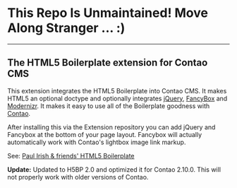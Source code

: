 # This Repo Is Unmaintained! Move Along Stranger ... :)
---

## The HTML5 Boilerplate extension for Contao CMS #

This extension integrates the HTML5 Boilerplate into Contao CMS.
It makes HTML5 an optional doctype and optionally integrates [jQuery](http://jquery.com), [FancyBox](http://fancybox.net) and [Modernizr](http://www.modernizr.com/).
It makes it easy to use all of the Boilerplate goodness with [Contao](http://contao.org).

After installing this via the Extension repository you can add jQuery and Fancybox at the bottom of your page layout. Fancybox will actually automatically work with Contao's lightbox image link markup.

See: [Paul Irish & friends' HTML5 Boilerplate](http://html5boilerplate.com)

**Update:** Updated to H5BP 2.0 and optimized it for Contao 2.10.0. This will not properly work with older versions of Contao. 